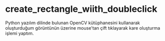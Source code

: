 # create_rectangle_wiith_doubleclick
Python yazılım dilinde bulunan OpenCV kütüphanesini kullanarak oluşturduğum görüntünün üzerine mouse'tan çift tıklayarak kare oluşturma işlemi yaptım.
